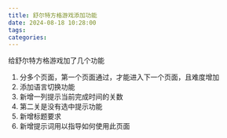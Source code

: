 ```yaml
---
title: 舒尔特方格游戏添加功能
date: 2024-08-18 10:28:00
tags:
categories:
---
```


给舒尔特方格游戏加了几个功能
1. 分多个页面，第一个页面通过，才能进入下一个页面，且难度增加
2. 添加语言切换功能
3. 新增一列提示当前完成时间的关数
4. 第二关是没有选中提示功能
5. 新增标题要求
6. 新增提示词用以指导如何使用此页面
